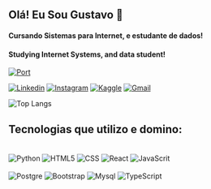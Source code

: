 ## Olá! Eu Sou Gustavo 👋
#### Cursando Sistemas para Internet, e estudante de dados!
#### Studying Internet Systems, and data student!

[![Port](https://img.shields.io/website-up-down-green-red/http/monip.org.svg)](https://my-portfolio-dev-gustavogs-projects.vercel.app/)

[![Linkedin](https://img.shields.io/badge/LinkedIn-0077B5?style=for-the-badge&logo=linkedin&logoColor=white)](https://www.linkedin.com/in/gustavo-santos-b7a1a018b/)
[![Instagram](https://img.shields.io/badge/Instagram-E4405F?style=for-the-badge&logo=instagram&logoColor=white
)](https://www.instagram.com/gustavogs__/)
[![Kaggle](https://img.shields.io/badge/Kaggle-20BEFF?style=for-the-badge&logo=Kaggle&logoColor=white
)](https://www.kaggle.com/gustavogss)
[![Gmail](https://img.shields.io/badge/Gmail-D14836?style=for-the-badge&logo=gmail&logoColor=white
)](mailto:gustavogomes.bsb68@gmail.com)

![Top Langs](https://github-readme-stats.vercel.app/api/top-langs/?username=dev-gustavogs&layout=compact)

## Tecnologias que utilizo e domino:
<div style="display: inline_block"></br>
  <img align='center' alt ='Python'src='https://img.shields.io/badge/Python-14354C?style=for-the-badge&logo=python&logoColor=white'>
  <img align='center' alt ='HTML5'src='https://img.shields.io/badge/HTML5-E34F26?style=for-the-badge&logo=html5&logoColor=white'>
  <img align='center' alt ='CSS'src='https://img.shields.io/badge/CSS3-1572B6?style=for-the-badge&logo=css3&logoColor=white'>
  <img align='center' alt ='React'src='https://img.shields.io/badge/React-20232A?style=for-the-badge&logo=react&logoColor=61DAFB'>
  <img align='center' alt ='JavaScrit'src='https://img.shields.io/badge/JavaScript-F7DF1E?style=for-the-badge&logo=javascript&logoColor=black'> </br></br>
  <img align='center' alt ='Postgre'src='https://img.shields.io/badge/PostgreSQL-316192?style=for-the-badge&logo=postgresql&logoColor=white'>
  <img align='center' alt ='Bootstrap'src='https://img.shields.io/badge/Bootstrap-563D7C?style=for-the-badge&logo=bootstrap&logoColor=white'>
  <img align='center' alt ='Mysql'src='https://img.shields.io/badge/MySQL-00000F?style=for-the-badge&logo=mysql&logoColor=white'>
  <img align='center' alt ='TypeScript'src='https://img.shields.io/badge/TypeScript-007ACC?style=for-the-badge&logo=typescript&logoColor=white'>
</div>
